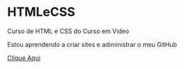# HTMLeCSS
 Curso de HTML e CSS do Curso em Video

Estou aprendendo a criar sites e adiministrar o meu GitHub

<a href="https://munirissa11.github.io/HTMLeCSS/">Clique Aqui<a>